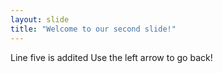 ```yaml
---
layout: slide
title: "Welcome to our second slide!"
---
```

Line five is addited
Use the left arrow to go back!

